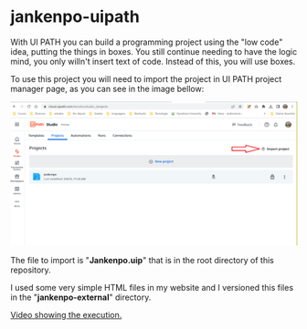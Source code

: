 # jankenpo-uipath

With UI PATH you can build a programming project using the "low code" idea, putting the things in boxes. You still continue needing to have the logic mind, you only willn't insert text of code. Instead of this, you will use boxes.

To use this project you will need to import the project in UI PATH project manager page, as you can see in the image bellow:

![help-to-import-prolect.png](help-to-import-project.png)

The file to import is "**Jankenpo.uip**" that is in the root directory of this repository.

I used some very simple HTML files in my website and I versioned this files in the "**jankenpo-external**" directory.

[Video showing the execution.](https://youtu.be/x4Oi1PC6cwk)
